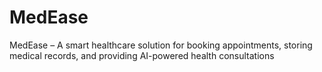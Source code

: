 # MedEase
MedEase – A smart healthcare solution for booking appointments, storing medical records, and providing AI-powered health consultations
